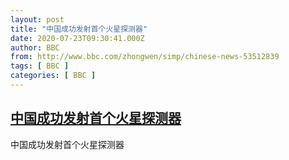 ```yaml
---
layout: post
title: "中国成功发射首个火星探测器"
date: 2020-07-23T09:30:41.000Z
author: BBC
from: http://www.bbc.com/zhongwen/simp/chinese-news-53512839
tags: [ BBC ]
categories: [ BBC ]
---
```

<!--1595496641000-->
[中国成功发射首个火星探测器](http://www.bbc.com/zhongwen/simp/chinese-news-53512839)
------

<div>
中国成功发射首个火星探测器
</div>

